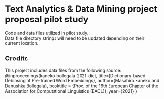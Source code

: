 # Text Analytics & Data Mining project proposal pilot study
Code and data files utilized in pilot study. <br>
Data file directory strings will need to be updated depending on their current location.

## Credits
This project includes data files from the following source:
@inproceedings{kaneko-bollegala-2021-dict,
    title={Dictionary-based Debiasing of Pre-trained Word Embeddings},
    author={Masahiro Kaneko and Danushka Bollegala},
    booktitle = {Proc. of the 16th European Chapter of the Association for Computational Linguistics (EACL)},
    year={2021}
}
